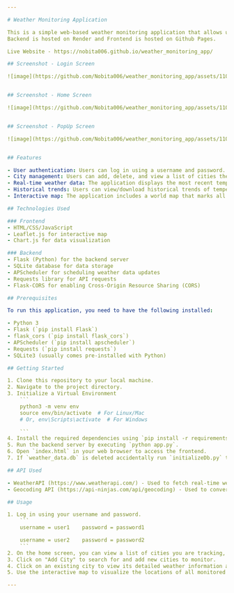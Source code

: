 ```yaml
---

# Weather Monitoring Application

This is a simple web-based weather monitoring application that allows users to log in, add cities to monitor weather conditions, view historical trends, and delete cities from the monitoring list. The application utilizes a free/open weather API to access weather data for cities across the globe.
Backend is hosted on Render and Frontend is hosted on Github Pages.

Live Website - https://nobita006.github.io/weather_monitoring_app/

## Screenshot - Login Screen

![image](https://github.com/Nobita006/weather_monitoring_app/assets/110232335/89fa883e-1374-4c04-b752-30c0eb67cc69)


## Screenshot - Home Screen

![image](https://github.com/Nobita006/weather_monitoring_app/assets/110232335/a15e305e-b81a-4074-b95f-bc3249e6fd7e)


## Screenshot - PopUp Screen

![image](https://github.com/Nobita006/weather_monitoring_app/assets/110232335/4cb4a05d-9d2d-4dd3-9578-b74f135ce3ab)


## Features

- User authentication: Users can log in using a username and password.
- City management: Users can add, delete, and view a list of cities they are monitoring.
- Real-time weather data: The application displays the most recent temperature and relative humidity values for each monitored city.
- Historical trends: Users can view/download historical trends of temperature and humidity for each city.
- Interactive map: The application includes a world map that marks all monitored cities, and users can hover over a city to view its weather data in a small popup window.

## Technologies Used

### Frontend
- HTML/CSS/JavaScript
- Leaflet.js for interactive map
- Chart.js for data visualization

### Backend
- Flask (Python) for the backend server
- SQLite database for data storage
- APScheduler for scheduling weather data updates
- Requests library for API requests
- Flask-CORS for enabling Cross-Origin Resource Sharing (CORS)

## Prerequisites

To run this application, you need to have the following installed:

- Python 3
- Flask (`pip install Flask`)
- flask_cors (`pip install flask_cors`)
- APScheduler (`pip install apscheduler`)
- Requests (`pip install requests`)
- SQLite3 (usually comes pre-installed with Python)

## Getting Started

1. Clone this repository to your local machine.
2. Navigate to the project directory.
3. Initialize a Virtual Environment
    ```
    python3 -m venv env
    source env/bin/activate  # For Linux/Mac
    # Or, env\Scripts\activate  # For Windows

    ```
4. Install the required dependencies using `pip install -r requirements.txt`.
5. Run the backend server by executing `python app.py`.
6. Open `index.html` in your web browser to access the frontend.
7. If `weather_data.db` is deleted accidentally run `initializeDb.py` to recreate Database.

## API Used

- WeatherAPI (https://www.weatherapi.com/) - Used to fetch real-time weather data for cities.
- Geocoding API (https://api-ninjas.com/api/geocoding) - Used to convert city name to latitude and longitude coordinates.

## Usage

1. Log in using your username and password. 
    ```
    username = user1    password = password1

    username = user2    password = password2
    ```
2. On the home screen, you can view a list of cities you are tracking, along with their current weather information.
3. Click on "Add City" to search for and add new cities to monitor.
4. Click on an existing city to view its detailed weather information and historical trends.
5. Use the interactive map to visualize the locations of all monitored cities.

---
```

